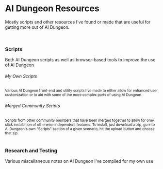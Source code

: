 # AI Dungeon Resources
Mostly scripts and other resources I've found or made that are useful for getting more out of AI Dungeon.

<br />

### Scripts
Both AI Dungeon scripts as well as browser-based tools to improve the use of AI Dungeon
###### My Own Scripts
<sub>Various AI Dungeon front-end and utility scripts I've made to either allow for enhanced user customization or to aid with some of the more complex parts of using AI Dungeon.</sub><br />

###### Merged Community Scripts
<sub>Scripts from other community members that have been merged together to allow for one-click installation of otherwise independent features. To install, just download a zip, go into AI Dungeon's own "Scripts" section of a given scenario, hit the upload button and choose that zip.</sub><br />
<br />

### Research and Testing
Various miscellaneous notes on AI Dungeon I've compiled for my own use
